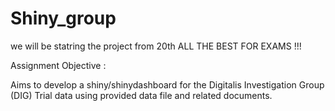# Shiny_group

we will be statring the project from 20th
ALL THE BEST FOR EXAMS !!!


Assignment Objective : 

Aims to develop a shiny/shinydashboard for the Digitalis Investigation Group (DIG) Trial data using provided data file and related documents. 